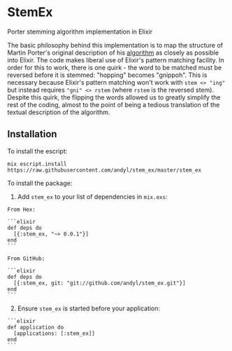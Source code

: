 # StemEx

Porter stemming algorithm implementation in Elixir

The basic philosophy behind this implementation is to map the structure of
Martin Porter's original description of his
[algorithm](http://tartarus.org/~martin/PorterStemmer) as closely as possible
into Elixir.  The code makes liberal use of Elixir's pattern matching facility.
In order for this to work, there is one quirk - the word to be matched must be
reversed before it is stemmed: "hopping" becomes "gnippoh". This is necessary
because Elixir's pattern matching won't work with `stem <> "ing"` but instead
requires `"gni" <> rstem` (where `rstem` is the reversed stem).  Despite this
quirk, the flipping the words allowed us to greatly simplify the rest of the
coding, almost to the point of being a tedious translation of the textual
description of the algorithm.

## Installation

To install the escript:

`mix escript.install https://raw.githubusercontent.com/andyl/stem_ex/master/stem_ex`

To install the package:

  1. Add `stem_ex` to your list of dependencies in `mix.exs`:

    From Hex:

    ```elixir
    def deps do
      [{:stem_ex, "~> 0.0.1"}]
    end
    ```

    From GitHub:

    ```elixir
    def deps do
      [{:stem_ex, git: "git://github.com/andyl/stem_ex.git"}]
    end
    ```

  2. Ensure `stem_ex` is started before your application:

    ```elixir
    def application do
      [applications: [:stem_ex]]
    end
    ```

